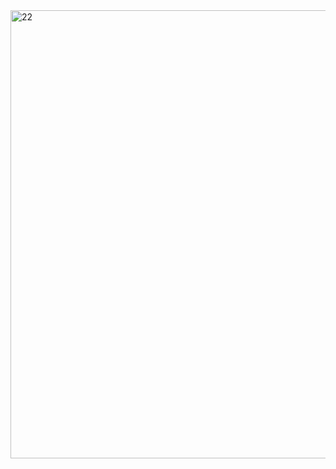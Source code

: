 <img width="717" alt="22" src="https://github.com/user-attachments/assets/1109687e-6aca-43b5-b673-6c3773a5e17e">
